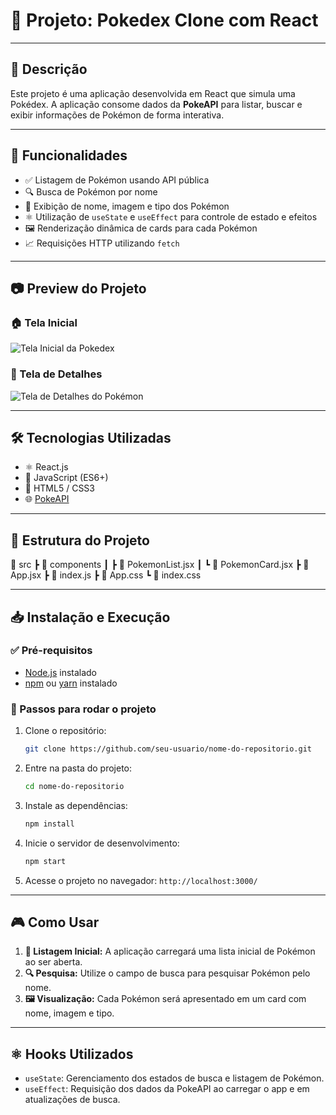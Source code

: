 # 📌 Projeto: Pokedex Clone com React

---

## 🚀 Descrição
Este projeto é uma aplicação desenvolvida em React que simula uma Pokédex. A aplicação consome dados da **PokeAPI** para listar, buscar e exibir informações de Pokémon de forma interativa.

---

## 🎯 Funcionalidades
- ✅ Listagem de Pokémon usando API pública
- 🔍 Busca de Pokémon por nome
- 📄 Exibição de nome, imagem e tipo dos Pokémon
- ⚛️ Utilização de `useState` e `useEffect` para controle de estado e efeitos
- 🖼️ Renderização dinâmica de cards para cada Pokémon
- 📈 Requisições HTTP utilizando `fetch`

---

## 📷 Preview do Projeto

### 🏠 Tela Inicial
![Tela Inicial da Pokedex](./assets/pokedex-home.png)

### 🔎 Tela de Detalhes
![Tela de Detalhes do Pokémon](./assets/pokedex-details.png)

---

## 🛠 Tecnologias Utilizadas
- ⚛️ React.js
- 📜 JavaScript (ES6+)
- 🎨 HTML5 / CSS3
- 🌐 [PokeAPI](https://pokeapi.co/)

---

## 📂 Estrutura do Projeto
📂 src
 ┣ 📂 components
 ┃ ┣ 📜 PokemonList.jsx
 ┃ ┗ 📜 PokemonCard.jsx
 ┣ 📜 App.jsx
 ┣ 📜 index.js
 ┣ 📜 App.css
 ┗ 📜 index.css

---

## 📥 Instalação e Execução
### ✅ Pré-requisitos
- [Node.js](https://nodejs.org/) instalado
- [npm](https://www.npmjs.com/) ou [yarn](https://yarnpkg.com/) instalado

### 📌 Passos para rodar o projeto
1. Clone o repositório:
   ```sh
   git clone https://github.com/seu-usuario/nome-do-repositorio.git
   ```
2. Entre na pasta do projeto:
   ```sh
   cd nome-do-repositorio
   ```
3. Instale as dependências:
   ```sh
   npm install
   ```
4. Inicie o servidor de desenvolvimento:
   ```sh
   npm start
   ```
5. Acesse o projeto no navegador: `http://localhost:3000/`

---

## 🎮 Como Usar
1. **📜 Listagem Inicial:** A aplicação carregará uma lista inicial de Pokémon ao ser aberta.
2. **🔍 Pesquisa:** Utilize o campo de busca para pesquisar Pokémon pelo nome.
3. **🖼️ Visualização:** Cada Pokémon será apresentado em um card com nome, imagem e tipo.

---

## ⚛️ Hooks Utilizados
- `useState`: Gerenciamento dos estados de busca e listagem de Pokémon.
- `useEffect`: Requisição dos dados da PokeAPI ao carregar o app e em atualizações de busca.